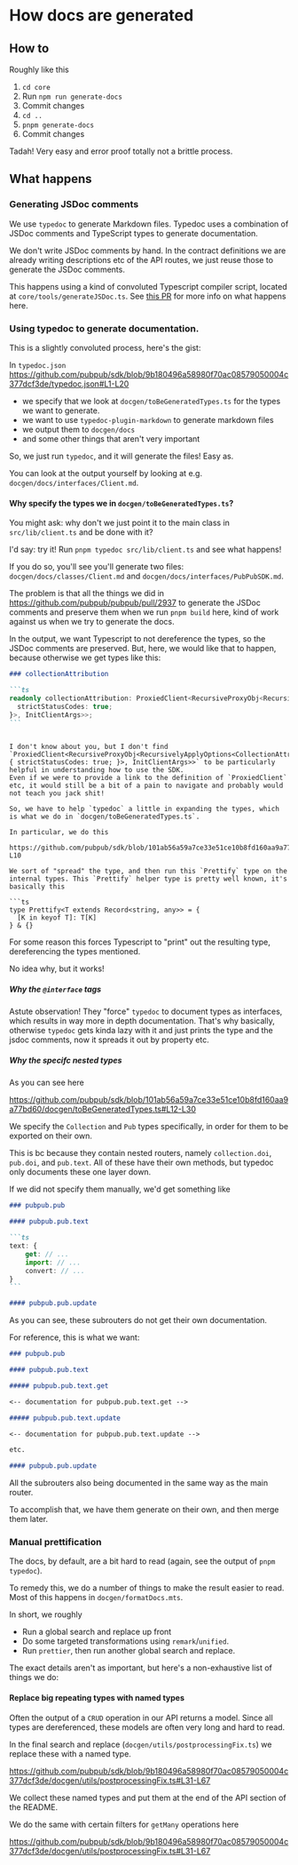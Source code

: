 # How docs are generated

## How to

Roughly like this

1. `cd core`
2. Run `npm run generate-docs`
3. Commit changes
4. `cd ..`
5. `pnpm generate-docs`
6. Commit changes

Tadah! Very easy and error proof totally not a brittle process.

## What happens

### Generating JSDoc comments

We use `typedoc` to generate Markdown files. Typedoc uses a combination of JSDoc comments and TypeScript types to generate documentation.

We don't write JSDoc comments by hand. In the contract definitions we are already writing descriptions etc of the API routes, we just reuse those to generate the JSDoc comments.

This happens using a kind of convoluted Typescript compiler script, located at `core/tools/generateJSDoc.ts`. See [this PR](https://github.com/pubpub/pubpub/pull/2937) for more info on what happens here.

### Using typedoc to generate documentation.

This is a slightly convoluted process, here's the gist:

In `typedoc.json`
https://github.com/pubpub/sdk/blob/9b180496a58980f70ac08579050004c377dcf3de/typedoc.json#L1-L20

- we specify that we look at `docgen/toBeGeneratedTypes.ts` for the types we want to generate.
- we want to use `typedoc-plugin-markdown` to generate markdown files
- we output them to `docgen/docs`
- and some other things that aren't very important

So, we just run `typedoc`, and it will generate the files! Easy as.

You can look at the output yourself by looking at e.g. `docgen/docs/interfaces/Client.md`.

#### Why specify the types we in `docgen/toBeGeneratedTypes.ts`?

You might ask: why don't we just point it to the main class in `src/lib/client.ts` and be done with it?

I'd say: try it! Run `pnpm typedoc src/lib/client.ts` and see what happens!

If you do so, you'll see you'll generate two files: `docgen/docs/classes/Client.md` and `docgen/docs/interfaces/PubPubSDK.md`.

The problem is that all the things we did in https://github.com/pubpub/pubpub/pull/2937 to generate the JSDoc comments and preserve them when we run `pnpm build` here, kind of work against us when we try to generate the docs.

In the output, we want Typescript to not dereference the types, so the JSDoc comments are preserved. But, here, we would like that to happen, because otherwise we get types like this:

````md
### collectionAttribution

```ts
readonly collectionAttribution: ProxiedClient<RecursiveProxyObj<RecursivelyApplyOptions<CollectionAttributionRouter, {
  strictStatusCodes: true;
}>, InitClientArgs>>;
```
````

````

I don't know about you, but I don't find `ProxiedClient<RecursiveProxyObj<RecursivelyApplyOptions<CollectionAttributionRouter, { strictStatusCodes: true; }>, InitClientArgs>>` to be particularly helpful in understanding how to use the SDK.
Even if we were to provide a link to the definition of `ProxiedClient` etc, it would still be a bit of a pain to navigate and probably would not teach you jack shit!

So, we have to help `typedoc` a little in expanding the types, which is what we do in `docgen/toBeGeneratedTypes.ts`.

In particular, we do this

https://github.com/pubpub/sdk/blob/101ab56a59a7ce33e51ce10b8fd160aa9a77bd60/docgen/toBeGeneratedTypes.ts#L5-L10

We sort of "spread" the type, and then run this `Prettify` type on the internal types. This `Prettify` helper type is pretty well known, it's basically this

```ts
type Prettify<T extends Record<string, any>> = {
  [K in keyof T]: T[K]
} & {}
````

For some reason this forces Typescript to "print" out the resulting type, dereferencing the types mentioned.

No idea why, but it works!

##### Why the `@interface` tags

Astute observation! They "force" `typedoc` to document types as interfaces, which results in way more in depth documentation. That's why basically, otherwise `typedoc` gets kinda lazy with it and just prints the type and the jsdoc comments, now it spreads it out by property etc.

##### Why the specifc nested types

As you can see here

https://github.com/pubpub/sdk/blob/101ab56a59a7ce33e51ce10b8fd160aa9a77bd60/docgen/toBeGeneratedTypes.ts#L12-L30

We specify the `Collection` and `Pub` types specifically, in order for them to be exported on their own.

This is bc because they contain nested routers, namely `collection.doi`, `pub.doi`, and `pub.text`. All of these have their own methods, but typedoc only documents these one layer down.

If we did not specify them manually, we'd get something like

````md
### pubpub.pub

#### pubpub.pub.text

```ts
text: {
    get: // ...
    import: // ...
    convert: // ...
}
```

#### pubpub.pub.update
````

As you can see, these subrouters do not get their own documentation.

For reference, this is what we want:

```md
### pubpub.pub

#### pubpub.pub.text

##### pubpub.pub.text.get

<-- documentation for pubpub.pub.text.get -->

##### pubpub.pub.text.update

<-- documentation for pubpub.pub.text.update -->

etc.

#### pubpub.pub.update
```

All the subrouters also being documented in the same way as the main router.

To accomplish that, we have them generate on their own, and then merge them later.

### Manual prettification

The docs, by default, are a bit hard to read (again, see the output of `pnpm typedoc`).

To remedy this, we do a number of things to make the result easier to read. Most of this happens in `docgen/formatDocs.mts`.

In short, we roughly

- Run a global search and replace up front
- Do some targeted transformations using `remark`/`unified`.
- Run `prettier`, then run another global search and replace.

The exact details aren't as important, but here's a non-exhaustive list of things we do:

#### Replace big repeating types with named types

Often the output of a `CRUD` operation in our API returns a model. Since all types are dereferenced, these models are often very long and hard to read.

In the final search and replace (`docgen/utils/postprocessingFix.ts`) we replace these with a named type.

https://github.com/pubpub/sdk/blob/9b180496a58980f70ac08579050004c377dcf3de/docgen/utils/postprocessingFix.ts#L31-L67

We collect these named types and put them at the end of the API section of the README.

We do the same with certain filters for `getMany` operations here

https://github.com/pubpub/sdk/blob/9b180496a58980f70ac08579050004c377dcf3de/docgen/utils/postprocessingFix.ts#L31-L67
